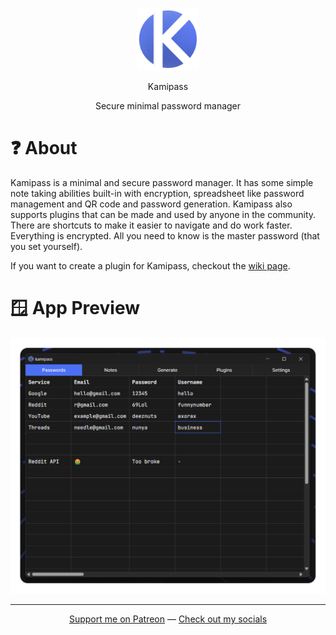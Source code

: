 <p align="center"><img src="./src-tauri/icons/icon.png" width="100" height="100"></p>

<p align="center">Kamipass</p>

<p align="center">Secure minimal password manager</p>

# ❓ About

Kamipass is a minimal and secure password manager. It has some simple note taking abilities built-in with encryption, spreadsheet like password management and QR code and password generation. Kamipass also supports plugins that can be made and used by anyone in the community. There are shortcuts to make it easier to navigate and do work faster. Everything is encrypted. All you need to know is the master password (that you set yourself).

If you want to create a plugin for Kamipass, checkout the [wiki page](https://github.com/Axorax/kamipass/wiki).

# 🪟 App Preview

<p align="center"><img src="./preview.png"></p>

---

<p align="center"><a href="https://www.patreon.com/axorax">Support me on Patreon</a> — <a href="https://github.com/axorax/socials">Check out my socials</a></p>